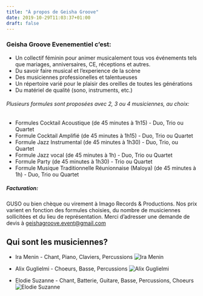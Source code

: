 ```yaml
---
title: "À propos de Geisha Groove"
date: 2019-10-29T11:03:37+01:00
draft: false
---
```

### Geisha Groove Evenementiel c’est:
  
* Un collectif féminin pour animer musicalement tous vos événements tels que mariages, anniversaires, CE, réceptions et autres.
* Du savoir faire musical et l’experience de la scène 
* Des musiciennes professionelles et talentueuses 
* Un répertoire varié pour le plaisir des oreilles de toutes les générations 
* Du matériel de qualité (sono, instruments, etc.)



###### Plusieurs formules sont proposées avec 2, 3 ou 4 musiciennes, au choix: 

* Formules Cocktail Acoustique (de 45 minutes à 1h15) - Duo, Trio ou Quartet
* Formule Cocktail Amplifié (de 45 minutes à 1h15) - Duo, Trio ou Quartet
* Formule Jazz Instrumental (de 45 minutes à 1h30) - Duo, Trio, ou Quartet
* Formule Jazz vocal (de 45 minutes à 1h) - Duo, Trio ou Quartet
* Formule Party (de 45 minutes à 1h30) - Trio ou Quartet
* Formule Musique Traditionnelle Réunionnaise (Maloya) (de 45 minutes à 1h) - Duo, Trio ou Quartet


##### Facturation: 

GUSO ou bien chèque ou virement à Imago Records & Productions.
Nos prix varient en fonction des formules choisies, du nombre de musiciennes sollicitées et du lieu de représentation. 
Merci d’adresser une demande de devis à [geishagroove.event@gmail.com](mailto:geishagroove.event@gmail.com)

## Qui sont les musiciennes?

* Ira Menin - Chant, Piano, Claviers, Percussions
![Ira Menin](/img/ira.jpg)

* Alix Guglielmi - Choeurs, Basse, Percussions
![Alix Guglielmi](/img/alix.jpg)

* Elodie Suzanne - Chant, Batterie, Guitare, Basse, Percussions, Choeurs
![Elodie Suzanne](/img/elo.jpg)
